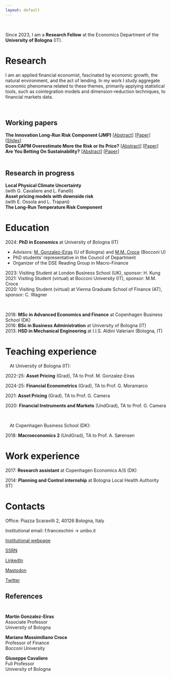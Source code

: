 ```yaml
---
layout: default
---
```


<!-- > Welcome! 
>  -->

<br>

Since 2023, I am a **Research Fellow** at the Economics Department of the **University of Bologna** (IT).

# Research

I am an applied financial economist, fascinated by economic growth, the natural environment, and the act of lending. In my work I study aggregate economic phenomena related to these themes, primarily applying statistical tools, such as cointegration models and dimension-reduction techniques, to financial markets data.
<!-- and mechanisms -->

<br>

## Working papers

<!-- style="text-align: center; margin-block: 10px;" -->
<div class="paper_entry"> <strong>The Innovation Long-Run Risk Component (JMP) </strong>  [<a href="#" class="toggleLink">Abstract</a>]  [<a href="https://github.com/franceschini-f/franceschini-f.github.io/raw/main/assets/docs/franceschini-rd_lrr.pdf">Paper</a>]  [<a href="https://github.com/franceschini-f/franceschini-f.github.io/raw/main/assets/docs/Franceschini-rd_lrr-pres.pdf">Slides</a>] <!-- (under rewriting) -->
<p class="abstracttxt" style="display: none;"> This paper provides empirical evidence that fluctuations in aggregate Research and Development (R&D) pose a significant risk for investors, as predicted by the ‘long-run risk’ literature. The analysis pivots on a definition of R&D intensity that is grounded on a limited set of flexible economic conditions from the endogenous growth literature, where deviations from the equilibrium R&D level are reflected in the error correction term of the cointegration among R&D, total factor productivity, and labor force. In US data, this process exhibits high persistence despite remaining stationary, allowing for reliable demonstration of its strong forecasting power for both productivity and consumption growth. Driving the persistent component shared by these two series, R&D intensity is argued to identify the innovation long-run risk component. This claim finds further empirical validation through evidence that R&D intensity acts as a risk factor associated with a positive risk premium in the cross-section of US stocks, as predicted by theory. </p>
 </div>


<div class="paper_entry"><strong>Does CAPM Overestimate More the Risk or Its Price?</strong> [<a href="#" class="toggleLink">Abstract</a>] [<a href="https://github.com/franceschini-f/franceschini-f.github.io/raw/main/assets/docs/franceschini-lra.pdf">Paper</a>]
<p class="abstracttxt" style="display: none;"> CAPM is known to empirically underestimate expected returns of low-risk assets and overestimate those with high risk. This paper studies how risks omission and funding tightness jointly contribute to explaining this anomaly, with the former affecting the definition of assets’ riskiness and the latter affecting how risk is remunerated. Theoretically, the two effects are shown to counteract each other. Empirically, the spread related to binding leverage constraints is found to be significant at 2% yearly. Nonetheless, average returns of portfolios that exploit this anomaly are found to mostly reflect omitted risks, contrasting how they have been used in previous analysis. </p> 
</div>

<div class="paper_entry"><strong>Are You Betting On Sustainability?</strong> [<a href="#" class="toggleLink">Abstract</a>] [<a href="https://github.com/franceschini-f/franceschini-f.github.io/raw/main/assets/docs/franceschini-sust_prem.pdf">Paper</a>]
<p class="abstracttxt" style="display: none;"> When sustainability of assets is appreciated, its effect on the discount rates does not depend on the sustainability of the asset priced only, but it is intrinsically mediated by the risk profile of the asset itself. This has significant implications for the measurement of the actual spreads associated to sustainability concerns in financial markets as well as for hedging changes in the sustainability concerns. Specifically, (1) average returns of long-short portfolios of assets sorted on sustainability can be totally unrelated to the priced spread and (2) the effectiveness of assets in hedging changes to the sustainability concerns will depend on assets' "sustainability intensity" and their risk <i>jointly</i>. The main implications are tested on a ESG score measure for US stocks, revealing, in fact, a detachment between the average excess return of a high-minus-low ESG portfolio and the measured ESG spread. </p> 
</div>

<br>

## Research in progress 

<div class="paper_entry"><strong>Local Physical Climate Uncertainty</strong><br>(with G. Cavaliere and L. Fanelli)</div>

<div class="paper_entry"><strong>Asset pricing models with downside risk</strong><br>(with E. Ossola and L. Trapani)</div>


<div class="paper_entry"><strong>The Long-Run Temperature Risk Component</strong></div>

# Education

2024:  **PhD in Economics** at <span class = "locit">University of Bologna</span> (IT)
* Advisors: [M. Gonzalez-Eiras](https://sites.google.com/view/mgeiras/inicio) (U of Bologna) and [M.M. Croce](https://sites.google.com/view/mmcroce/home) (Bocconi U)
* PhD students’ representative in the Council of Department
* Organizer of the DSE Reading Group in Macro-Finance

<!-- 2023-24: Research Fellowship at <span class = "locit">University of Bologna</span> (IT), supervisor: G. Cavaliere <br> -->
2023: Visiting Student at <span class = "locit">London Business School</span> (UK), sponsor: H. Kung <br>
2021: Visiting Student (virtual) at <span class = "locit">Bocconi University</span> (IT), sponsor: M.M. Croce <br>
2020: Visiting Student (virtual) at <span class = "locit">Vienna Graduate School of Finance</span> (AT), sponsor: C. Wagner <br>

<br>

2018: **MSc in Advanced Economics and Finance** at <span class = "locit">Copenhagen Business School</span> (DK) <br>
2016: **BSc in Business Administration** at <span class = "locit">University of Bologna</span> (IT) <br>
2013: **HSD in Mechanical Engineering** at <span class = "locit">I.I.S. Aldini Valeriani</span> (Bologna, IT) <br>




# Teaching experience
&emsp;At <span class = "locit">University of Bologna</span> (IT):

2022-25: **Asset Pricing** (Grad), TA to Prof. M. Gonzalez-Eiras

2024-25: **Financial Econometrics** (Grad), TA to Prof. G. Moramarco

2021: **Asset Pricing** (Grad), TA to Prof. G. Camera

2020: **Financial Instruments and Markets** (UndGrad), TA to Prof. G. Camera

<br>

&emsp;At <span class = "locit">Copenhagen Business School</span> (DK):

2018: **Macroeconomics 2** (UndGrad), TA to Prof. A. Sørensen

# Work experience
2017: **Research assistant** at <span class = "locit">Copenhagen Economics A/S</span> (DK) 

2014: **Planning and Control internship** at <span class = "locit">Bologna Local Health Authority</span> (IT) 


# Contacts
Office: Piazza Scaravilli 2, 40126 Bologna, Italy <br> <!-- (former DiSA library) -->

Institutional email: <span class="addrtxt">f.franceschini -> unibo.it</span>

<!-- [SSRN Author page](https://papers.ssrn.com/sol3/cf_dev/AbsByAuth.cfm?per_id=2836171) <br> -->
[Institutional webpage](https://www.unibo.it/sitoweb/f.franceschini/en) <br>

[SSRN](https://ssrn.com/author=2836171) <br>

[LinkedIn](https://www.linkedin.com/in/frn-fab/?locale=en_US) <br>

[Mastodon](https://mastodon.social/@franceschini_f) <br>

[Twitter](https://twitter.com/Frn_Fab) <br>


## References


<div class="three-columns" style="padding-block:10px">
    <p><strong>Martín Gonzalez-Eiras</strong><br>Associate Professor<br>University of Bologna<br></p>
    <!-- <span class="addrtxt">mge -> alum.mit.edu</span> -->
    <p><strong>Mariano Massimiliano Croce</strong><br>Professor of Finance<br>Bocconi University<br></p>
    <!-- <span class="addrtxt">mmc287 -> gmail.com</span> -->
    <p><strong>Giuseppe Cavaliere</strong><br>Full Professor<br>University of Bologna<br></p>
    <!-- <span class="addrtxt">giuseppe.cavaliere -> unibo.it</span> -->
</div>


<!-- [~~another page~~](./another-page.html). -->

<!-- | head1        | head two          | three |
|:-------------|:------------------|:------|
| ok           | good swedish fish | nice  |
| out of stock | good and plenty   | nice  |
| ok           | good `oreos`      | hmm   |
| ok           | good `zoute` drop | yumm  | -->

<!-- <img style="margin-left: auto;margin-right: auto;"  src="/assets/img/oibafox.png" alt="oibafox" /> -->




<!-- <dl>
<dt>Name</dt>
<dd>Godzilla</dd>
<dt>Born</dt>
<dd>1952</dd>
<dt>Birthplace</dt>
<dd>Japan</dd>
<dt>Color</dt>
<dd>Green</dd>
</dl> -->


<!-- ```
The final element.
``` -->
